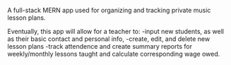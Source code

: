 A full-stack MERN app used for organizing and tracking private music lesson plans.

Eventually, this app will allow for a teacher to: -input new students, as well as their basic contact and personal info, -create, edit, and delete new lesson plans -track attendence and create summary reports for weekly/monthly lessons taught and calculate corresponding wage owed.
